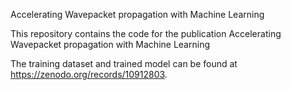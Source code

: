 Accelerating Wavepacket propagation with Machine Learning 

This repository contains the code for the publication Accelerating Wavepacket propagation with Machine Learning 

The training dataset and trained model can be found at https://zenodo.org/records/10912803.
